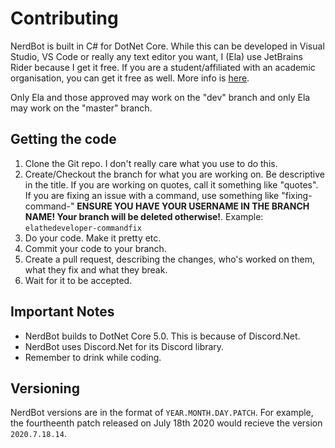 # Contributing

 NerdBot is built in C# for DotNet Core. While this can be developed in Visual Studio, VS Code or really any text editor you want, I (Ela) use JetBrains Rider because I get it free. If you are a student/affiliated with an academic organisation, you can get it free as well. More info is [here](https://www.jetbrains.com/community/education/#students). 
 
 Only Ela and those approved may work on the "dev" branch and only Ela may work on the "master" branch.



## Getting the code

1. Clone the Git repo. I don't really care what you use to do this.
2. Create/Checkout the branch for what you are working on. Be descriptive in the title. If you are working on quotes, call it something like "quotes". If you are fixing an issue with a command, use something like "fixing-command-<commandname>" **ENSURE YOU HAVE YOUR USERNAME IN THE BRANCH NAME! Your branch will be deleted otherwise!**. Example: `elathedeveloper-commandfix`
3. Do your code. Make it pretty etc.
4. Commit your code to your branch.
5. Create a pull request, describing the changes, who's worked on them, what they fix and what they break.
6. Wait for it to be accepted.



## Important Notes

- NerdBot builds to DotNet Core 5.0. This is because of Discord.Net.
- NerdBot uses Discord.Net for its Discord library.
- Remember to drink while coding.

## Versioning
NerdBot versions are in the format of `YEAR.MONTH.DAY.PATCH`. For example, the fourtheenth patch released on July 18th 2020 would recieve the version `2020.7.18.14`.
